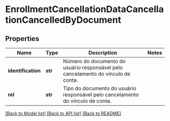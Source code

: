 # EnrollmentCancellationDataCancellationCancelledByDocument

## Properties
Name | Type | Description | Notes
------------ | ------------- | ------------- | -------------
**identification** | **str** | Número do documento do usuário responsável pelo cancelamento do vínculo de conta. | 
**rel** | **str** | Tipo do documento do usuário responsável pelo cancelamento do vínculo de conta. | 

[[Back to Model list]](../README.md#documentation-for-models) [[Back to API list]](../README.md#documentation-for-api-endpoints) [[Back to README]](../README.md)


